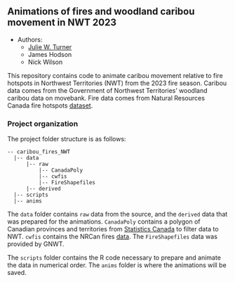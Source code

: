 
## Animations of fires and woodland caribou movement in NWT 2023

- Authors:
  - [Julie W. Turner](https://www.julwturner.com)
  - James Hodson
  - Nick Wilson

This repository contains code to animate caribou movement relative to
fire hotspots in Northwest Territories (NWT) from the 2023 fire season.
Caribou data comes from the Government of Northwest Territories’
woodland caribou data on movebank. Fire data comes from Natural
Resources Canada fire hotspots
[dataset](https://cwfis.cfs.nrcan.gc.ca/datamart).

### Project organization

The project folder structure is as follows:

``` src
-- caribou_fires_NWT
  |-- data
      |-- raw
          |-- CanadaPoly
          |-- cwfis
          |-- FireShapefiles
      |-- derived
  |-- scripts
  |-- anims
```

The `data` folder contains `raw` data from the source, and the `derived`
data that was prepared for the animations. `CanadaPoly` contains a
polygon of Canadian provinces and territories from [Statistics
Canada](https://www12.statcan.gc.ca/census-recensement/2021/geo/sip-pis/boundary-limites/index2021-eng.cfm?year=21)
to filter data to NWT. `cwfis` contains the NRCan fires
[data](https://cwfis.cfs.nrcan.gc.ca/datamart). The `FireShapefiles`
data was provided by GNWT.

The `scripts` folder contains the R code necessary to prepare and
animate the data in numerical order. The `anims` folder is where the
animations will be saved.

